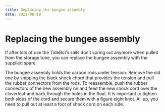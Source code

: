 ```yaml
---
title: Replacing the bungee assembly
date: 2021-08-18
---
```


# Replacing the bungee assembly

If after lots of use the TideBot’s sails don’t spring out anymore when pulled from the storage tube, you can replace the bungee assembly with the supplied spare.

The bungee assembly holds the carbon rods under tension. Remove the old one by snipping the black shock chord that provides the tension and pull the rubber connectors from the rods. To reassemble, push the rubber connectors of the new assembly on and feed the new shock cord over the cloverleaf and back through the holes in the float. It is important to tighten both sides of the cord and secure them with a figure eight knot. All up, you need to pull out at least a foot of shock cord on each side.
